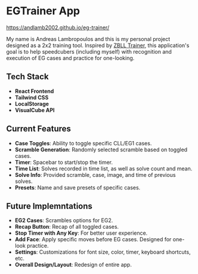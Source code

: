 # EGTrainer App
https://andlamb2002.github.io/eg-trainer/

My name is Andreas Lambropoulos and this is my personal project designed as a 2x2 training tool. Inspired by [ZBLL Trainer](https://bestsiteever.ru/zbll), this application's goal is to help speedcubers (including myself) with recognition and execution of EG cases and practice for one-looking.

## Tech Stack
- **React Frontend**
- **Tailwind CSS**
- **LocalStorage**
- **VisualCube API**

## Current Features
- **Case Toggles**: Ability to toggle specific CLL/EG1 cases.
- **Scramble Generation**: Randomly selected scramble based on toggled cases.
- **Timer**: Spacebar to start/stop the timer.
- **Time List**: Solves recorded in time list, as well as solve count and mean.
- **Solve Info**: Provided scramble, case, image, and time of previous solves.
- **Presets**: Name and save presets of specific cases.

## Future Implemntations
- **EG2 Cases**: Scrambles options for EG2.
- **Recap Button**: Recap of all toggled cases.
- **Stop Timer with Any Key**: For better user experience.
- **Add Face**: Apply specific moves before EG cases. Designed for one-look practice.
- **Settings**: Customizations for font size, color, timer, keyboard shortcuts, etc.
- **Overall Design/Layout**: Redesign of entire app.
